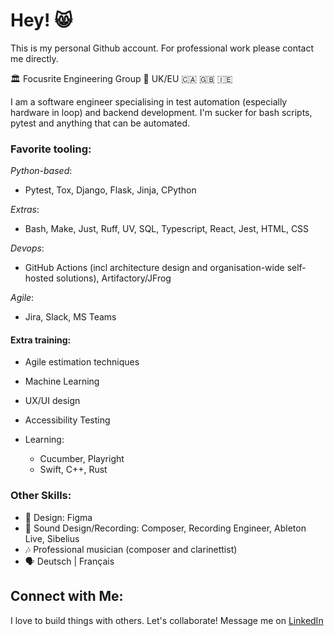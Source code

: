 # Hey! 😸 

This is my personal Github account. For professional work please contact me directly.

🏛️ Focusrite Engineering Group 
🏡 UK/EU 
🇨🇦 🇬🇧 🇮🇪

I am a software engineer specialising in test automation (especially hardware in loop) and backend development.
I'm sucker for bash scripts, pytest and anything that can be automated. 

### Favorite tooling: 
*Python-based*: 
- Pytest, Tox, Django, Flask, Jinja, CPython

*Extras*:
- Bash, Make, Just, Ruff, UV, SQL, Typescript, React, Jest, HTML, CSS

*Devops*:
- GitHub Actions (incl architecture design and organisation-wide self-hosted solutions), Artifactory/JFrog

*Agile*:
- Jira, Slack, MS Teams

#### Extra training:
  - Agile estimation techniques
  - Machine Learning
  - UX/UI design
  - Accessibility Testing
 
- Learning:
  - Cucumber, Playright
  - Swift, C++, Rust

### Other Skills:
- 🎨 Design: Figma
- 🎵 Sound Design/Recording: Composer, Recording Engineer, Ableton Live, Sibelius
- 🎶 Professional musician (composer and clarinettist) 
- 🗣️ Deutsch | Français


## Connect with Me:
I love to build things with others. Let's collaborate! Message me on [LinkedIn](https://www.linkedin.com/in/ray-brien-97861a97/)
